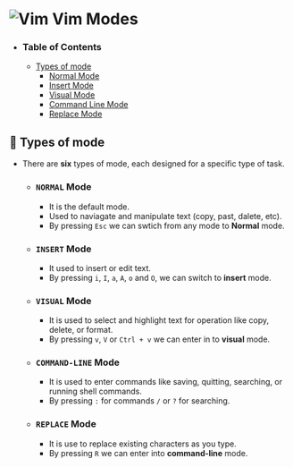 # ![Vim](https://img.icons8.com/?size=40&id=7XSgvKh878Kn&format=png&color=000000)  Vim Modes

- ### Table of Contents
    - [Types of mode](#-types-of-mode)
        - [Normal Mode](#normal-mode)
        - [Insert Mode](#insert-mode)
        - [Visual Mode](#visual-mode)
        - [Command Line Mode](#command-line-mode)
        - [Replace Mode](#replace-mode)

## 📃 Types of mode
* There are **six** types of mode, each designed for a specific type of task.
    * ### **`NORMAL`** Mode
        * It is the default mode.
        * Used to naviagate and manipulate text (copy, past, dalete, etc). 
        * By pressing `Esc` we can swtich from any mode to **Normal** mode.
    * ### **`INSERT`** Mode
        * It used to insert or edit text.
        * By pressing `i`, `I`, `a`, `A`, `o` and `O`, we can switch to **insert** mode. 
    * ### **`VISUAL`** Mode
        * It is used to select and highlight text for operation like copy, delete, or format.
        * By pressing `v`, `V` or `Ctrl + v` we can enter in to **visual** mode.
    * ### **`COMMAND-LINE`** Mode
        * It is used to enter commands like saving, quitting, searching, or running shell commands.
        * By pressing `:` for commands `/` or `?` for searching.
    * ### **`REPLACE`** Mode
        * It is use to replace existing characters as you type.
        * By pressing `R` we can enter into **command-line** mode.

